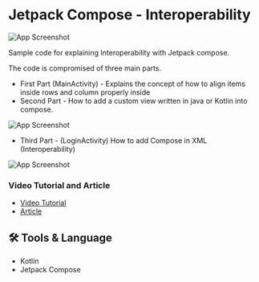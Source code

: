 
# Jetpack Compose - Interoperability

![App Screenshot](https://miro.medium.com/max/1400/1*2v6zotc8p-bt9oX2mI0vkQ.png)




Sample code for explaining Interoperability with Jetpack compose.

The code is compromised of three main parts.

-  First Part (MainActivity) - Explains the concept of how to align items inside rows and column properly inside 
- Second Part - How to add a custom view written in java or Kotlin into compose. 





![App Screenshot](https://miro.medium.com/max/1400/1*lbs2CZBgbvPCCx1nbch3ng.png)


- Third Part - (LoginActivity) How to add Compose in XML (Interoperability)

![App Screenshot](https://miro.medium.com/max/1400/1*7N_bYcl0J3SejaTDEwm5mg.png)





### Video Tutorial and Article

 - [Video Tutorial](https://www.youtube.com/watch?v=ebTOLMfkiBQ&list=PL_QwDpM-a-npG_X7CAqmJhniP_bxlhtTc)
 - [Article](https://coding-with-aj.medium.com/custom-views-in-jetpack-compose-interoperability-part-1-cdac4824f68e)

## 🛠 Tools & Language
- Kotlin 
- Jetpack Compose

